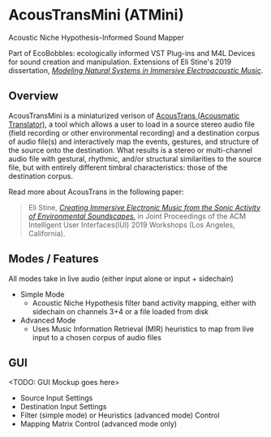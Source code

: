 
# AcousTransMini (ATMini)

Acoustic Niche Hypothesis-Informed Sound Mapper

Part of EcoBobbles: ecologically informed VST Plug-ins and M4L Devices for sound creation and manipulation. Extensions of Eli Stine's 2019 dissertation, [*Modeling Natural Systems in Immersive Electroacoustic Music*](http://www.elistine.com/diss).

## Overview

AcousTransMini is a miniaturized verison of [AcousTrans (Acousmatic Translator)](https://elistine.com/compositions-blog/2018/4/23/the-murmurator), a tool which allows a user to load in a source stereo audio file (field recording or other environmental recording) and a destination corpus of audio file(s) and interactively map the events, gestures, and structure of the source onto the destination. What results is a stereo or multi-channel audio file with gestural, rhythmic, and/or structural similarities to the source file, but with entirely different timbral characteristics: those of the destination corpus.

Read more about AcousTrans in the following paper: 

> Eli Stine, *[Creating Immersive Electronic Music from the Sonic Activity of
Environmental Soundscapes.](https://ceur-ws.org/Vol-2327/IUI19WS-MILC-4.pdf)* in Joint Proceedings of the ACM Intelligent User
Interfaces(IUI) 2019 Workshops (Los Angeles, California).

## Modes / Features

All modes take in live audio (either input alone or input + sidechain)

- Simple Mode
    - Acoustic Niche Hypothesis filter band activity mapping, either with sidechain on channels 3+4 or a file loaded from disk
- Advanced Mode
    - Uses Music Information Retrieval (MIR) heuristics to map from live input to a chosen corpus of audio files

## GUI

<TODO: GUI Mockup goes here>

- Source Input Settings
- Destination Input Settings
- Filter (simple mode) or Heuristics (advanced mode) Control
- Mapping Matrix Control (advanced mode only)

